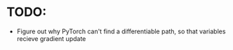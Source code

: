 # TODO:
- Figure out why PyTorch can't find a differentiable path, so that variables recieve gradient update

